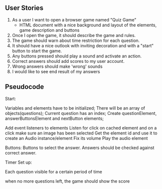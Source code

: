 ## User Stories

1. As a user I want to open a browser game named "Quiz Game"
    - HTML document with a nice background and layout of the elements, game description and buttons
2. Once I open the game, it should describe the game and rules.
3. The game should warn about time restriction for each question.
4. It should have a nice outlook with inviting decoration and with a "start" button to start the game.
5. Any buttons pressed should play a sound and activate an action.
6. Correct answers should add scores to my user account.
7. Wrong answers should make 'wrong' sounds
8. I would like to see end result of my answers



## Pseudocode

Start:

Variables and elements have to be initialized;
There will be an array of objects(questions);
Current question has an index;
Create questionElement, answerButtonsElement and nextButton elements;



Add event listeners to elements
Listen for click on cached element and on a click
make sure an image has been selected
Get the element id and use it to create an Audio instance/element
Fix its volume
Play the audio element


Buttons:
Buttons to select the answer. Answers should be checked against correct answer.

Timer Set up:

Each question visible for a certain period of time

when no more questions left, the game should show the score